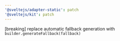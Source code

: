 ```yaml
---
'@sveltejs/adapter-static': patch
'@sveltejs/kit': patch
---
```


[breaking] replace automatic fallback generation with `builder.generateFallback(fallback)`
